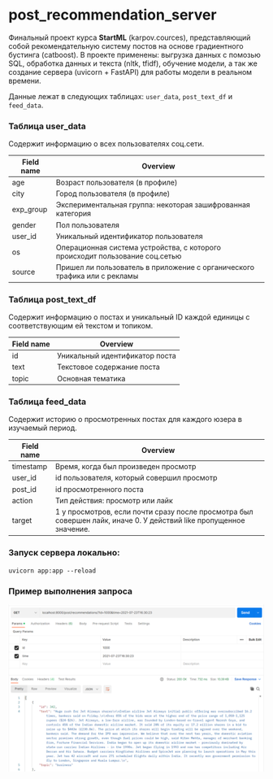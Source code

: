 # post_recommendation_server

Финальный проект курса **StartML** (karpov.cources), представляющий собой рекомендательную систему
постов на основе градиентного бустинга (catboost). В проекте применены: выгрузка данных с помозью SQL,
обработка данных и текста (nltk, tfidf), обучение модели, а так же создание сервера (uvicorn + FastAPI)
для работы модели в реальном времени.

Данные лежат в следующих таблицах: `user_data`, `post_text_df` и `feed_data`.

### Таблица user_data

Cодержит информацию о всех пользователях соц.сети.

| Field name | Overview                                                                     |
|------------|------------------------------------------------------------------------------|
| age        | 	Возраст пользователя (в профиле)                                            |            
| city       | 	Город пользователя (в профиле)                                              |          
| exp_group  | Экспериментальная группа: некоторая зашифрованная категория                  |
| gender     | Пол пользователя                                                             |
| user_id    | Уникальный идентификатор пользователя                                        |
| os	        | Операционная система устройства, с которого происходит пользование соц.сетью |
| source     | Пришел ли пользователь в приложение с органического трафика или с рекламы    |

### Таблица post_text_df

Содержит информацию о постах и уникальный ID каждой единицы с соответствующим ей текстом и топиком.

| Field name | 	Overview                      |
|------------|--------------------------------|
| id         | Уникальный идентификатор поста |
| text       | Текстовое содержание поста     |
| topic      | Основная тематика              |

### Таблица feed_data

Содержит историю о просмотренных постах для каждого юзера в изучаемый период.

| Field name | Overview                                                                                                           |
|------------|--------------------------------------------------------------------------------------------------------------------|
| timestamp  | Время, когда был произведен просмотр                                                                               |
| user_id    | id пользователя, который совершил просмотр                                                                         |
| post_id    | id просмотренного поста                                                                                            |
| action     | Тип действия: просмотр или лайк                                                                                    |
| target     | 1 у просмотров, если почти сразу после просмотра был совершен лайк, иначе 0. У действий like пропущенное значение. |

### Запуск сервера локально:

`uvicorn app:app --reload`

### Пример выполнения запроса

![Postman screenshot](postman.png)